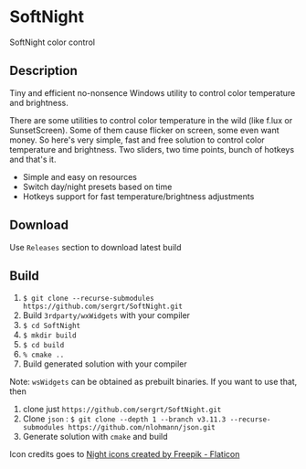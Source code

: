 # SoftNight
SoftNight color control

## Description
Tiny and efficient no-nonsence Windows utility to control color temperature and brightness.

There are some utilities to control color temperature in the wild (like f.lux or SunsetScreen). Some of them cause flicker on screen, some even want money. So here's very simple, fast and free solution to control color temperature and brightness. Two sliders, two time points, bunch of hotkeys and that's it.
- Simple and easy on resources
- Switch day/night presets based on time 
- Hotkeys support for fast temperature/brightness adjustments

## Download
Use `Releases` section to download latest build

## Build

1. `$ git clone --recurse-submodules https://github.com/sergrt/SoftNight.git`
2. Build `3rdparty/wxWidgets` with your compiler
3. `$ cd SoftNight`
4. `$ mkdir build`
5. `$ cd build`
6. `% cmake ..`
7. Build generated solution with your compiler

Note: `wsWidgets` can be obtained as prebuilt binaries. If you want to use that, then
1. clone just `https://github.com/sergrt/SoftNight.git`
2. Clone `json` : `$ git clone --depth 1 --branch v3.11.3 --recurse-submodules https://github.com/nlohmann/json.git`
3. Generate solution with `cmake` and build

Icon credits goes to <a href="https://www.flaticon.com/free-icons/night" title="night icons">Night icons created by Freepik - Flaticon</a>
